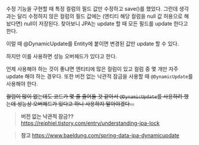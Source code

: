 수정 기능을 구현할 때 특정 컬럼의 필드 값만 수정하고 save()를 했었다. 그런데 생각과는 달리 수정하지 않은 컬럼의 필드 값에는 (엔티티 해당 컬럼을 null 값 허용으로 해놨다면) null이 저장된다. 찾아보니 JPA는 update 할 때 모든 필드를 update 한다고 한다.

이럴 때 @DynamicUpdate를 Entity에 붙이면 변경된 값만 update 할 수 있다.

하지만 이를 사용하면 성능 오버헤드가 있다고 한다.

언제 사용해야 하는 것이 좋냐면
엔티티에 많은 컬럼이 있고 컬럼 중 몇 개만 자주 update 해야 하는 경우다. 또한 버전 없는 낙관적 잠금을 사용할 때 <code>@DynamicUpdate</code>를 사용해야 한다.

~~컬럼이 많이 없는데도 코드가 몇 줄 줄어들 것 같아서 <code>@DynamicUpdate</code>를 사용하려 했는데 성능상 오버헤드가 있다고 하니 사용하지 말아야겠다...~~

> **버전 없는 낙관적 잠금??**
https://reiphiel.tistory.com/entry/understanding-jpa-lock

> **참고**
https://www.baeldung.com/spring-data-jpa-dynamicupdate